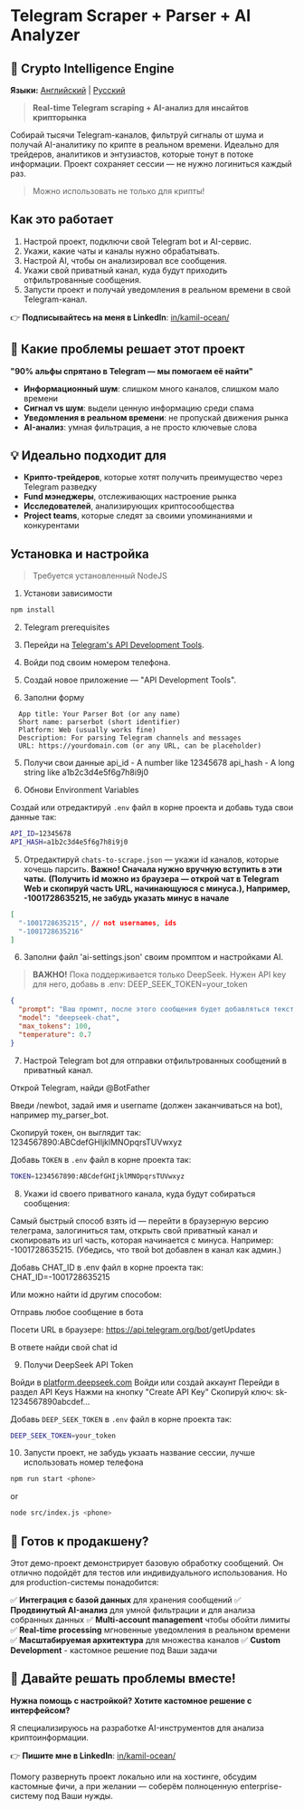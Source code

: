 # Telegram Scraper + Parser + AI Analyzer
## 🤖 Crypto Intelligence Engine

**Языки:** [Английский](README.md) | [Русский](README_RU.md)

> **Real-time Telegram scraping + AI-анализ для инсайтов крипторынка**

Собирай тысячи Telegram-каналов, фильтруй сигналы от шума и получай AI-аналитику по крипте в реальном времени.
Идеально для трейдеров, аналитиков и энтузиастов, которые тонут в потоке информации.
Проект сохраняет сессии — не нужно логиниться каждый раз.

> Можно использовать не только для крипты!

## Как это работает

1. Настрой проект, подключи свой Telegram bot и AI-сервис.
2. Укажи, какие чаты и каналы нужно обрабатывать.
3. Настрой AI, чтобы он анализировал все сообщения.
4. Укажи свой приватный канал, куда будут приходить отфильтрованные сообщения.
5. Запусти проект и получай уведомления в реальном времени в свой Telegram-канал.

👉 **Подписывайтесь на меня в LinkedIn**: [in/kamil-ocean/](https://www.linkedin.com/in/kamil-ocean/)

## 🚀 Какие проблемы решает этот проект

**"90% альфы спрятано в Telegram — мы помогаем её найти"**

- **Информационный шум**: слишком много каналов, слишком мало времени
- **Сигнал vs шум**: выдели ценную информацию среди спама
- **Уведомления в реальном времени**: не пропускай движения рынка
- **AI-анализ**: умная фильтрация, а не просто ключевые слова

## 💡 Идеально подходит для

- **Крипто-трейдеров**, которые хотят получить преимущество через Telegram разведку
- **Fund мэнеджеры**, отслеживающих настроение рынка
- **Исследователей**, анализирующих криптосообщества
- **Project teams**, которые следят за своими упоминаниями и конкурентами

## Установка и настройка

> Требуется установленный NodeJS

1. Установи зависимости
```bash
npm install
```

2. Telegram prerequisites

  1. Перейди на [Telegram's API Development Tools](https://my.telegram.org/).

  2. Войди под своим номером телефона.

  3. Создай новое приложение — "API Development Tools".
  
  4. Заполни форму

  ```text
    App title: Your Parser Bot (or any name)
    Short name: parserbot (short identifier)
    Platform: Web (usually works fine)
    Description: For parsing Telegram channels and messages
    URL: https://yourdomain.com (or any URL, can be placeholder)
  ```

  5. Получи свои данные
    api_id - A number like 12345678
    api_hash - A long string like a1b2c3d4e5f6g7h8i9j0

3. Обнови Environment Variables

Создай или отредактируй `.env` файл в корне проекта и добавь туда свои данные так:

```bash
API_ID=12345678
API_HASH=a1b2c3d4e5f6g7h8i9j0
```

5. Отредактируй `chats-to-scrape.json` — укажи id каналов, которые хочешь парсить.
**Важно! Сначала нужно вручную вступить в эти чаты.**
**(Получить id можно из браузера — открой чат в Telegram Web и скопируй часть URL, начинающуюся с минуса.), Например, -1001728635215, не забудь указать минус в начале**

```chats-to-scrape.json
[
  "-1001728635215", // not usernames, ids
  "-1001728635216"
]
```

6. Заполни файл 'ai-settings.json' своим промптом и настройками AI.

> **ВАЖНО!**
> Пока поддерживается только DeepSeek. Нужен API key для него, добавь в .env:
DEEP_SEEK_TOKEN=your_token

```ai-settings.json
{
  "prompt": "Ваш промпт, после этого сообщения будет добавляться текст сообщения из чата",
  "model": "deepseek-chat",
  "max_tokens": 100,
  "temperature": 0.7
}
```

7. Настрой Telegram bot для отправки отфильтрованных сообщений в приватный канал.

Открой Telegram, найди @BotFather

Введи /newbot, задай имя и username (должен заканчиваться на bot), например my_parser_bot.

Скопируй токен, он выглядит так: 1234567890:ABCdefGHIjklMNOpqrsTUVwxyz

Добавь `TOKEN` в `.env` файл в корне проекта так:

```bash
TOKEN=1234567890:ABCdefGHIjklMNOpqrsTUVwxyz
```

8. Укажи id своего приватного канала, куда будут собираться сообщения:

Самый быстрый способ взять id — перейти в браузерную версию телеграма, залогиниться там, открыть свой приватный канал и скопировать из url часть, которая начинается с минуса.
Например: -1001728635215.
(Убедись, что твой bot добавлен в канал как админ.)

Добавь CHAT_ID в .env файл в корне проекта так:
CHAT_ID=-1001728635215

Или можно найти id другим способом:

Отправь любое сообщение в бота

Посети URL в браузере:
https://api.telegram.org/bot<TOKEN>/getUpdates

В ответе найди свой chat id

9. Получи DeepSeek API Token

Войди в [platform.deepseek.com](platform.deepseek.com)
Войди или создай аккаунт
Перейди в раздел API Keys
Нажми на кнопку "Create API Key"
Скопируй ключ: sk-1234567890abcdef...


Добавь `DEEP_SEEK_TOKEN` в `.env` файл в корне проекта так:

```bash
DEEP_SEEK_TOKEN=your_token
```

10. Запусти проект, не забудь укзаать название сессии, лучше использовать номер телефона
```bash
npm run start <phone>
```

or

```bash
node src/index.js <phone>
```


## 🚀 Готов к продакшену?

Этот демо-проект демонстрирует базовую обработку сообщений.
Он отлично подойдёт для тестов или индивидуального использования.
Но для production-системы понадобится:

✅ **Интеграция с базой данных** для хранения сообщений
✅ **Продвинутый AI-анализ** для умной фильтрации и для анализа собранных данных
✅ **Multi-account management** чтобы обойти лимиты
✅ **Real-time processing** мгновенные уведомления в реальном времени
✅ **Масштабируемая архитектура** для множества каналов
✅ **Custom Development** - кастомное решение под Ваши задачи

## 🤝 Давайте решать проблемы вместе!

**Нужна помощь с настройкой? Хотите кастомное решение с интерфейсом?**

Я специализируюсь на разработке AI-инструментов для анализа криптоинформации.

👉 **Пишите мне в LinkedIn**: [in/kamil-ocean/](https://www.linkedin.com/in/kamil-ocean/)

Помогу развернуть проект локально или на хостинге, обсудим кастомные фичи,
а при желании — соберём полноценную enterprise-систему под Ваши нужды.
